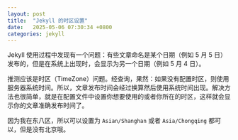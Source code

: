 ```yaml
---
layout: post
title:  "Jekyll 的时区设置"
date:   2025-05-06 07:30:34 +0800
categories: jekyll
---
```


Jekyll 使用过程中发现有一个问题：有些文章命名是某个日期（例如 5 月 5 日）发布的，但是在系统上出现时，会显示为另一个日期（例如 5 月 4 日）。

推测应该是时区（TimeZone）问题。经查询，果然：如果没有配置时区，则使用服务器系统时间。所以，文章发布时间会经过换算然后使用系统时间出现。解决方法也很简单，就是在配置文件中设置你想要使用的或者你所在的时区，这样就会显示你的文章准确发布时间了。

因为我在东八区，所以可以设置为 `Asian/Shanghan` 或者 `Asia/Chongqing` 都可以，但是没有北京哦。
